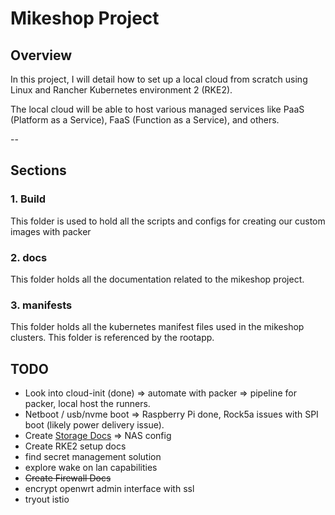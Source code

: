 # Mikeshop Project

## Overview

In this project, I will detail how to set up a local cloud from scratch using Linux and Rancher Kubernetes environment 2 (RKE2).

The local cloud will be able to host various managed services like PaaS (Platform as a Service), FaaS (Function as a Service), and others.

--

## Sections

### 1. Build
This folder is used to hold all the scripts and configs for creating our custom images with packer
### 2. docs
This folder holds all the documentation related to the mikeshop project.
### 3. manifests
This folder holds all the kubernetes manifest files used in the mikeshop clusters. This folder is referenced by the rootapp. 

[//]: # (1. Router / Firewall setup => openwrt)

[//]: # ()
[//]: # (### Storage)

[//]: # (1. DIY NAS)

[//]: # (2. Longhorn)

[//]: # ()
[//]: # (### OS)

[//]: # (1. Ubuntu)

[//]: # (    1. Cloud-init config)

[//]: # (2. Armbian &#40;Ubuntu-based&#41; for easy integration with our SBCs)

[//]: # (    1. Boot config)

[//]: # (    2. Cloud-init config )

[//]: # ()
[//]: # (### Software)

[//]: # (1. RKE)

[//]: # (2. Packer)

## TODO

- Look into cloud-init (done) => automate with packer => pipeline for packer, local host the runners.
- Netboot / usb/nvme boot => Raspberry Pi done, Rock5a issues with SPI boot (likely power delivery issue).
- Create [Storage Docs](docs/setup/hardware/storage/NAS/readme.md) => NAS config
- Create RKE2 setup docs
- find secret management solution
- explore wake on lan capabilities
- ~~Create Firewall Docs~~
- encrypt openwrt admin interface with ssl
- tryout istio
